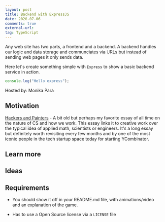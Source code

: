```yaml
---
layout: post
title: Backend with ExpressJS
date: 2020-07-06
comments: true
external-url:
tag: TypeScript
---
```


<!-- markdownlint-disable MD004 MD009 MD014 MD024 MD040 -->

Any web site has two parts, a frontend and a backend. A backend handles our logic and data storage and communciates via URLs but instead of sending web pages it only sends data.

Here let's create something simple with `Express` to show a basic backend service in action.

```ts
console.log("Hello express");
```

Hosted by: Monika Para

## Motivation

[Hackers and Painters](http://www.paulgraham.com/hp.html) - A bit old but perhaps my favorite essay of all time on the nature of CS and how we work. This essay links it to creative work over the typical idea of applied math, scientists or engineers. It's a long essay but definitely worth revisiting every few months and by one of the most iconic people in the tech startup space today for starting YCombinator.

## Learn more

## Ideas

## Requirements

* You should show it off in your README.md file, with animations/video and an explanation of the game.

* Has to use a Open Source license via a `LICENSE` file
